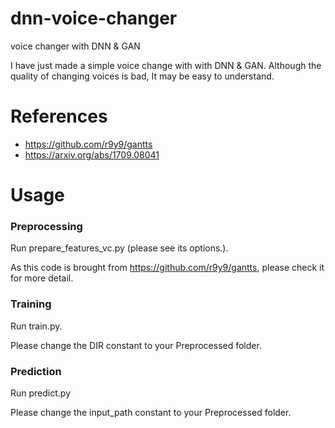# dnn-voice-changer
voice changer with DNN &amp; GAN

I have just made a simple voice change with with DNN &amp; GAN. Although the quality of changing voices is bad, It may be easy to understand.

# References

* https://github.com/r9y9/gantts
* https://arxiv.org/abs/1709.08041

# Usage

### Preprocessing
Run prepare_features_vc.py (please see its options.).

As this code is brought from https://github.com/r9y9/gantts, please check it for more detail.

### Training
Run train.py.

Please change the DIR constant to your Preprocessed folder.

### Prediction
Run predict.py

Please change the input_path constant to your Preprocessed folder.
